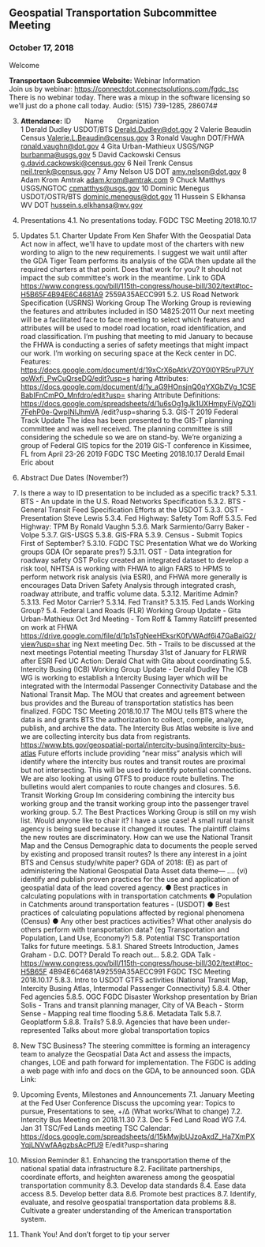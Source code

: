 ## Geospatial Transportation Subcommittee Meeting
### October 17, 2018

Welcome   

**Transportaon Subcommiee Website:** Webinar Information   
Join us by webinar: https://connectdot.connectsolutions.com/fgdc_tsc
There is no webinar today. There was a mixup in the software licensing so we’ll just do a phone
call today.
Audio: (515) 739-1285, 286074#   

3. **Attendance:** 
ID &nbsp; &nbsp; &nbsp; Name &nbsp; &nbsp; &nbsp; Organization  
1 Derald Dudley USDOT/BTS Derald.Dudley@dot.gov
2 Valerie Beaudin Census Valerie.L.Beaudin@census.gov
3 Ronald Vaughn DOT/FHWA ronald.vaughn@dot.gov
4 Gita Urban-Mathieux USGS/NGP burbanma@usgs.gov
5 David Cackowski Census g.david.cackowski@census.gov
6 Neil Trenk Census neil.trenk@census.gov
7 Amy Nelson US DOT amy.nelson@dot.gov
8 Adam Krom Amtrak adam.krom@amtrak.com
9 Chuck Matthys USGS/NGTOC cpmatthys@usgs.gov
10 Dominic Menegus USDOT/OSTR/BTS dominic.menegus@dot.gov
11 Hussein S Elkhansa WV DOT hussein.s.elkhansa@wv.gov

4. Presentations
4.1. No presentations today.
FGDC TSC Meeting 2018.10.17
5. Updates
5.1. Charter Update
From Ken Shafer
With the Geospatial Data Act now in affect, we'll have to update most of the charters
with new wording to align to the new requirements. I suggest we wait until after the
GDA Tiger Team performs its analysis of the GDA then update all the required charters
at that point. Does that work for you? It should not impact the sub committee's work in
the meantime.
Link to GDA
https://www.congress.gov/bill/115th-congress/house-bill/302/text#toc-H5B65F4B94E6C4681A9
2559A35AECC991
5.2. US Road Network Specification (USRNS) Working Group
The Working Group is reviewing the features and attributes included in ISO 14825:2011
Our next meeting will be a facilitated face to face meeting to select which features and
attributes will be used to model road location, road identification, and road classification.
I’m pushing that meeting to mid January to because the FHWA is conducting a series of safety
meetings that might impact our work.
I’m working on securing space at the Keck center in DC.
Features:
https://docs.google.com/document/d/19xCrX6pAtkVZOY0l0YR5ruP7UYqoWxfj_PwCuQrseDQ/edit?usp=s
haring
Attributes:
https://docs.google.com/document/d/1y_aG9HOnsjnQ0qYXGbZVg_1CSEBabIFnCmPO_Mnfdro/edit?usp=
sharing
Attribute Definitions:
https://docs.google.com/spreadsheets/d/1u6sOg1gJk1UXHmpyFiVgZQ1i7FehP0e-QwpINlJhmVA
/edit?usp=sharing
5.3. GIS-T 2019 Federal Track Update
The idea has been presented to the GIS-T planning committee and was well received.
The planning committee is still considering the schedule so we are on stand-by.
We’re organizing a group of Federal GIS topics for the 2019 GIS-T conference in Kissimee, FL
from April 23-26 2019
FGDC TSC Meeting 2018.10.17
Derald
Email Eric about
1. Abstract Due Dates (November?)
2. Is there a way to ID presentation to be included as a specific track?
5.3.1. BTS - An update in the U.S. Road Networks Specification
5.3.2. BTS - General Transit Feed Specification Efforts at the USDOT
5.3.3. OST - Presentation Steve Lewis
5.3.4. Fed Highway: Safety Tom Roff
5.3.5. Fed Highway: TPM By Ronald Vaughn
5.3.6. Mark Sarmiento/Garry Baker - Volpe
5.3.7. GIS-USGS
5.3.8. GIS-FRA
5.3.9. Census - Submit Topics First of September?
5.3.10. FGDC TSC Presentation
What we do
Working groups
GDA (Or separate pres?)
5.3.11. OST - Data integration for roadway safety
OST Policy created an integrated dataset to develop a risk tool, NHTSA is
working with FHWA to align FARS to HPMS to perform network risk analysis (via
ESRI), and FHWA more generally is encourages Data Driven Safety Analysis
through integrated crash, roadway attribute, and traffic volume data.
5.3.12. Maritime Admin?
5.3.13. Fed Motor Carrier?
5.3.14. Fed Transit?
5.3.15. Fed Lands Working Group?
5.4. Federal Land Roads (FLR) Working Group Update - Gita Urban-Mathieux
Oct 3rd Meeting - Tom Roff & Tammy Ratcliff presented on work at FHWA
https://drive.google.com/file/d/1p1sTgNeeHEksrK0fVWAdf6i47GaBaiG2/view?usp=shar
ing
Next meeting Dec. 5th - Trails to be discussed at the next meetings
Potential meeting Thursday 31st of January for FLRWR after ESRI Fed UC
Action: Derald Chat with Gita about coordinating
5.5. Intercity Busing (ICB) Working Group Update - Derald Dudley
The ICB WG is working to establish a Intercity Busing layer which will be integrated with
the Intermodal Passenger Connectivity Database and the National Transit Map.
The MOU that creates and agreement between bus provides and the Bureau of
transportation statistics has been finalized.
FGDC TSC Meeting 2018.10.17
The MOU tells BTS where the data is and grants BTS the authorization to collect,
compile, analyze, publish, and archive the data.
The Intercity Bus Atlas website is live and we are collecting intercity bus data from
registrants.
https://www.bts.gov/geospatial-portal/intercity-busing/intercity-bus-atlas
Future efforts include providing “near miss” analysis which will identify where the
intercity bus routes and transit routes are proximal but not intersecting. This will be
used to identify potential connections. We are also looking at using GTFS to produce
route bulletins. The bulletins would alert companies to route changes and closures.
5.6. Transit Working Group
Im considering combining the intercity bus working group and the transit working group
into the passenger travel working group.
5.7. The Best Practices Working Group is still on my wish list. Would anyone like to chair it?
I have a use case! A small rural transit agency is being sued because it changed it routes.
The plaintiff claims the new routes are discriminatory. How can we use the National
Transit Map and the Census Demographic data to documents the people served by
existing and proposed transit routes?
Is there any interest in a joint BTS and Census study/white paper?
GDA of 2018: (E) as part of administering the National Geospatial Data Asset data
theme— …. (vi) identify and publish proven practices for the use and application of
geospatial data of the lead covered agency.
● Best practices in calculating populations with in transportation catchments
● Population in Catchments around transportation features - (USDOT)
● Best practices of calculating populations affected by regional phenomena (Census)
● Any other best practices activities? What other analysis do others perform with
transportation data? (eg Transportation and Population, Land Use, Economy?)
5.8. Potential TSC Transportation Talks for future meetings.
5.8.1. Shared Streets Introduction, James Graham - D.C. DOT?
Derald To reach out…
5.8.2. GDA Talk -
https://www.congress.gov/bill/115th-congress/house-bill/302/text#toc-H5B65F
4B94E6C4681A92559A35AECC991
FGDC TSC Meeting 2018.10.17
5.8.3. Intro to USDOT GTFS activities (National Transit Map, Intercity Busing Atlas,
Intermodal Passenger Connectivity)
5.8.4. Other Fed agencies
5.8.5. OGC FGDC Disaster Workshop presentation by Brian Solis - Trans and transit
planning manager, City of VA Beach - Storm Sense - Mapping real time flooding
5.8.6. Metadata Talk
5.8.7. Geoplatform
5.8.8. Trails?
5.8.9. Agencies that have been under-represented
Talks about more global transportation topics
6. New TSC Business?
The steering committee is forming an interagency team to analyze the Geospatial Data Act and
assess the impacts, changes, LOE and path forward for implementation. The FGDC is adding a
web page with info and docs on the GDA, to be announced soon.
GDA Link:
7. Upcoming Events, Milestones and Announcements
7.1. January Meeting at the Fed User Conference
Discuss the upcoming year: Topics to pursue, Presentations to see, +/Δ (What
works/What to change)
7.2. Intercity Bus Meeting on 2018.11.30
7.3. Dec 5 Fed Land Road WG
7.4. Jan 31 TSC/Fed Lands meeting
TSC Calendar:
https://docs.google.com/spreadsheets/d/15kMwjbUJzoAxdZ_Ha7XmPXYqjLNVwfAAgzbsAcPfU9
E/edit?usp=sharing
8. Mission Reminder
8.1. Enhancing the transportation theme of the national spatial data infrastructure
8.2. Facilitate partnerships, coordinate efforts, and heighten awareness among the
geospatial transportation community
8.3. Develop data standards
8.4. Ease data access
8.5. Develop better data
8.6. Promote best practices
8.7. Identify, evaluate, and resolve geospatial transportation data problems
8.8. Cultivate a greater understanding of the American transportation system.
9. Thank You! And don’t forget to tip your server
